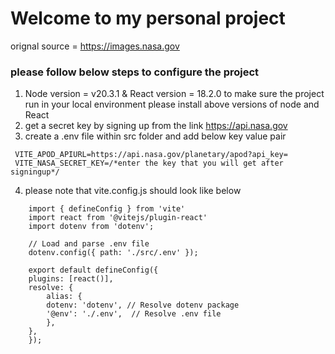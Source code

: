 # Welcome to my personal project 

orignal source = https://images.nasa.gov

### please follow below steps to configure the project

1. Node version = v20.3.1 & React version = 18.2.0 
to make sure the project run in your local environment please install above versions of node and React
2. get a secret key by signing up from the link https://api.nasa.gov
3. create a .env file within src folder and add below key value pair
```
 VITE_APOD_APIURL=https://api.nasa.gov/planetary/apod?api_key=
 VITE_NASA_SECRET_KEY=/*enter the key that you will get after signingup*/
```
4. please note that vite.config.js should look like below

```
    import { defineConfig } from 'vite'
    import react from '@vitejs/plugin-react'
    import dotenv from 'dotenv';

    // Load and parse .env file
    dotenv.config({ path: './src/.env' });

    export default defineConfig({
    plugins: [react()],
    resolve: {
        alias: {
        dotenv: 'dotenv', // Resolve dotenv package
        '@env': './.env',  // Resolve .env file
        },
    },
    });
```
